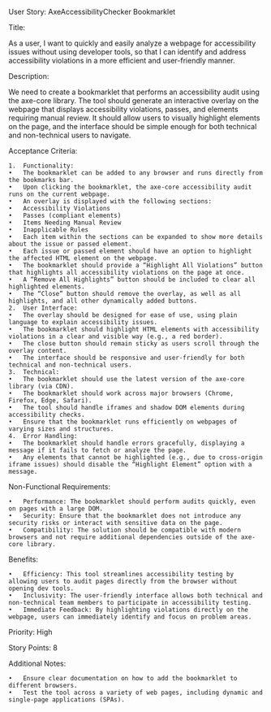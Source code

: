 User Story: AxeAccessibilityChecker Bookmarklet

Title:

As a user, I want to quickly and easily analyze a webpage for accessibility issues without using developer tools, so that I can identify and address accessibility violations in a more efficient and user-friendly manner.

Description:

We need to create a bookmarklet that performs an accessibility audit using the axe-core library. The tool should generate an interactive overlay on the webpage that displays accessibility violations, passes, and elements requiring manual review. It should allow users to visually highlight elements on the page, and the interface should be simple enough for both technical and non-technical users to navigate.

Acceptance Criteria:

	1.	Functionality:
	•	The bookmarklet can be added to any browser and runs directly from the bookmarks bar.
	•	Upon clicking the bookmarklet, the axe-core accessibility audit runs on the current webpage.
	•	An overlay is displayed with the following sections:
	•	Accessibility Violations
	•	Passes (compliant elements)
	•	Items Needing Manual Review
	•	Inapplicable Rules
	•	Each item within the sections can be expanded to show more details about the issue or passed element.
	•	Each issue or passed element should have an option to highlight the affected HTML element on the webpage.
	•	The bookmarklet should provide a “Highlight All Violations” button that highlights all accessibility violations on the page at once.
	•	A “Remove All Highlights” button should be included to clear all highlighted elements.
	•	The “Close” button should remove the overlay, as well as all highlights, and all other dynamically added buttons.
	2.	User Interface:
	•	The overlay should be designed for ease of use, using plain language to explain accessibility issues.
	•	The bookmarklet should highlight HTML elements with accessibility violations in a clear and visible way (e.g., a red border).
	•	The close button should remain sticky as users scroll through the overlay content.
	•	The interface should be responsive and user-friendly for both technical and non-technical users.
	3.	Technical:
	•	The bookmarklet should use the latest version of the axe-core library (via CDN).
	•	The bookmarklet should work across major browsers (Chrome, Firefox, Edge, Safari).
	•	The tool should handle iframes and shadow DOM elements during accessibility checks.
	•	Ensure that the bookmarklet runs efficiently on webpages of varying sizes and structures.
	4.	Error Handling:
	•	The bookmarklet should handle errors gracefully, displaying a message if it fails to fetch or analyze the page.
	•	Any elements that cannot be highlighted (e.g., due to cross-origin iframe issues) should disable the “Highlight Element” option with a message.

Non-Functional Requirements:

	•	Performance: The bookmarklet should perform audits quickly, even on pages with a large DOM.
	•	Security: Ensure that the bookmarklet does not introduce any security risks or interact with sensitive data on the page.
	•	Compatibility: The solution should be compatible with modern browsers and not require additional dependencies outside of the axe-core library.

Benefits:

	•	Efficiency: This tool streamlines accessibility testing by allowing users to audit pages directly from the browser without opening dev tools.
	•	Inclusivity: The user-friendly interface allows both technical and non-technical team members to participate in accessibility testing.
	•	Immediate Feedback: By highlighting violations directly on the webpage, users can immediately identify and focus on problem areas.

Priority: High

Story Points: 8

Additional Notes:

	•	Ensure clear documentation on how to add the bookmarklet to different browsers.
	•	Test the tool across a variety of web pages, including dynamic and single-page applications (SPAs).
